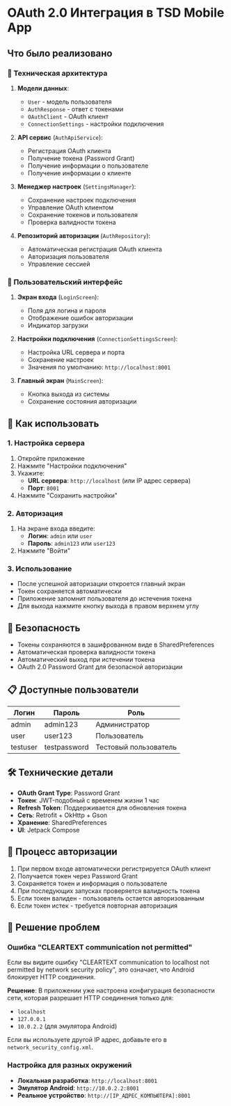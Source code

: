# OAuth 2.0 Интеграция в TSD Mobile App

## Что было реализовано

### 🔧 Техническая архитектура

1. **Модели данных**:
   - `User` - модель пользователя
   - `AuthResponse` - ответ с токенами
   - `OAuthClient` - OAuth клиент
   - `ConnectionSettings` - настройки подключения

2. **API сервис** (`AuthApiService`):
   - Регистрация OAuth клиента
   - Получение токена (Password Grant)
   - Получение информации о пользователе
   - Получение информации о клиенте

3. **Менеджер настроек** (`SettingsManager`):
   - Сохранение настроек подключения
   - Управление OAuth клиентом
   - Сохранение токенов и пользователя
   - Проверка валидности токена

4. **Репозиторий авторизации** (`AuthRepository`):
   - Автоматическая регистрация OAuth клиента
   - Авторизация пользователя
   - Управление сессией

### 📱 Пользовательский интерфейс

1. **Экран входа** (`LoginScreen`):
   - Поля для логина и пароля
   - Отображение ошибок авторизации
   - Индикатор загрузки

2. **Настройки подключения** (`ConnectionSettingsScreen`):
   - Настройка URL сервера и порта
   - Сохранение настроек
   - Значения по умолчанию: `http://localhost:8001`

3. **Главный экран** (`MainScreen`):
   - Кнопка выхода из системы
   - Сохранение состояния авторизации

## 🚀 Как использовать

### 1. Настройка сервера
1. Откройте приложение
2. Нажмите "Настройки подключения"
3. Укажите:
   - **URL сервера**: `http://localhost` (или IP адрес сервера)
   - **Порт**: `8001`
4. Нажмите "Сохранить настройки"

### 2. Авторизация
1. На экране входа введите:
   - **Логин**: `admin` или `user`
   - **Пароль**: `admin123` или `user123`
2. Нажмите "Войти"

### 3. Использование
- После успешной авторизации откроется главный экран
- Токен сохраняется автоматически
- Приложение запомнит пользователя до истечения токена
- Для выхода нажмите кнопку выхода в правом верхнем углу

## 🔐 Безопасность

- Токены сохраняются в зашифрованном виде в SharedPreferences
- Автоматическая проверка валидности токена
- Автоматический выход при истечении токена
- OAuth 2.0 Password Grant для безопасной авторизации

## 📋 Доступные пользователи

| Логин | Пароль | Роль |
|-------|--------|------|
| admin | admin123 | Администратор |
| user | user123 | Пользователь |
| testuser | testpassword | Тестовый пользователь |

## 🛠 Технические детали

- **OAuth Grant Type**: Password Grant
- **Токен**: JWT-подобный с временем жизни 1 час
- **Refresh Token**: Поддерживается для обновления токена
- **Сеть**: Retrofit + OkHttp + Gson
- **Хранение**: SharedPreferences
- **UI**: Jetpack Compose

## 🔄 Процесс авторизации

1. При первом входе автоматически регистрируется OAuth клиент
2. Получается токен через Password Grant
3. Сохраняется токен и информация о пользователе
4. При последующих запусках проверяется валидность токена
5. Если токен валиден - пользователь остается авторизованным
6. Если токен истек - требуется повторная авторизация

## 🔧 Решение проблем

### Ошибка "CLEARTEXT communication not permitted"

Если вы видите ошибку "CLEARTEXT communication to localhost not permitted by network security policy", это означает, что Android блокирует HTTP соединения.

**Решение**: В приложении уже настроена конфигурация безопасности сети, которая разрешает HTTP соединения только для:
- `localhost`
- `127.0.0.1` 
- `10.0.2.2` (для эмулятора Android)

Если вы используете другой IP адрес, добавьте его в `network_security_config.xml`.

### Настройка для разных окружений

- **Локальная разработка**: `http://localhost:8001`
- **Эмулятор Android**: `http://10.0.2.2:8001`
- **Реальное устройство**: `http://[IP_АДРЕС_КОМПЬЮТЕРА]:8001`

